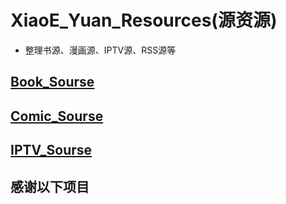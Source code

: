 # XiaoE_Yuan_Resources(源资源)
- 整理书源、漫画源、IPTV源、RSS源等

## [Book_Sourse](https://github.com/LaolunsiG/XiaoE_Yuan_Resources/tree/main/Book_Source)

## [Comic_Sourse](https://github.com/LaolunsiG/XiaoE_Yuan_Resources/tree/main/Comic_Source)

## [IPTV_Sourse](https://github.com/LaolunsiG/XiaoE_Yuan_Resources/tree/main/IPTV_Sourse)

## 感谢以下项目
